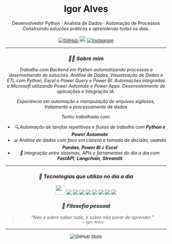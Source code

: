 <h1 align="center">Igor Alves</h1>
<p align="center">
  Desenvolvedor Python · Analista de Dados · Automação de Processos<br/>
  <em>Construindo soluções práticas e aprendendo todos os dias.</em>
</p>

<p align="center">
  <a href="https://github.com/Igorryan44">
    <img src="https://img.shields.io/badge/GitHub-181717?style=for-the-badge&logo=github&logoColor=white" alt="GitHub"/>
  </a>
  <i align="center">
    <img src="https://sdmntprwestus.oaiusercontent.com/files/00000000-bcf0-6230-b344-cd390186f2d7/raw?se=2025-07-29T15%3A12%3A56Z&sp=r&sv=2024-08-04&sr=b&scid=ae00e20c-a485-5b50-8c65-343aae129182&skoid=ea1de0bc-0467-43d6-873a-9a5cf0a9f835&sktid=a48cca56-e6da-484e-a814-9c849652bcb3&skt=2025-07-28T19%3A09%3A44Z&ske=2025-07-29T19%3A09%3A44Z&sks=b&skv=2024-08-04&sig=xhogSaYDnrw1DXW7NSYH/Ti3fx2IIoZ5idkBQHmd2m0%3D" width="20" />
  <i/>
  <a href="https://instagram.com/_igor.ryan_">
    <img src="https://img.shields.io/badge/Instagram-E4405F?style=for-the-badge&logo=instagram&logoColor=white" alt="Instagram"/>
  </a>
</p>

---

### 👨‍💻 Sobre mim

Trabalho com Backend em Python automatizando processos e desenvolvendo de soluções. Análise de Dados, Visualização de Dados e ETL com Python, Excel e Power Query e Power BI.
Automações integradas a Microsoft utilizando Power Automate e Power Apps.
Desenvolvimento de aplicações e Integração IA.

Experiência em automação e manipulação de arquivos sigilosos, tratamento e processamento de dados

Tenho trabalhado com:

- 🔍 Automação de tarefas repetitivas e fluxos de trabalho com **Python e Power Automate**
- 📊 Análise de dados com foco em clareza e tomada de decisão, usando **Pandas**, **Power BI** e **Excel**
- 🔗 Integração entre sistemas, APIs e ferramentas do dia a dia com **FastAPI**, **Langchain**, **Streamlit**

---

### 🧰 Tecnologias que utilizo no dia a dia

<p align="center">
  <img src="https://img.icons8.com/color/96/000000/microsoft.png" width="30" />
  <img src="https://img.shields.io/badge/Microsoft-FF8C00?style=for-the-badge&logo=microsoft&logoColor=white"/>
  <img src="https://img.shields.io/badge/Power%20Automate-0078D4?style=for-the-badge&logo=powerautomate&logoColor=white"/>
  <img src="https://img.shields.io/badge/Power%20BI-F2C811?style=for-the-badge&logo=powerbi&logoColor=black"/>
  <img src="https://img.shields.io/badge/Excel-217346?style=for-the-badge&logo=microsoft-excel&logoColor=white"/>
  <img src="https://img.shields.io/badge/Python-3776AB?style=for-the-badge&logo=python&logoColor=white"/>
  <img src="https://img.shields.io/badge/Pandas-150458?style=for-the-badge&logo=pandas&logoColor=white"/>
  <img src="https://img.shields.io/badge/Streamlit-FF4B4B?style=for-the-badge&logo=streamlit&logoColor=white"/>
  <img src="https://img.shields.io/badge/FastAPI-005571?style=for-the-badge&logo=fastapi&logoColor=white"/>
</p>



### 📌 Filosofia pessoal

> “Não é sobre saber tudo, é sobre não parar de aprender.”  
> <sub>— Igor Alves</sub>

---

<p align="center">
  <img src="https://github-readme-stats.vercel.app/api?username=Igorryan44&show_icons=true&theme=default&hide_title=true" alt="GitHub Stats"/>
</p>
